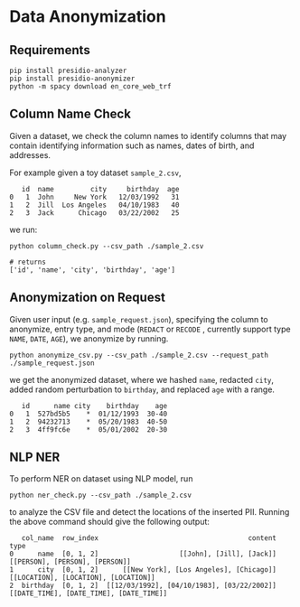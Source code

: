 # Data Anonymization


## Requirements

```
pip install presidio-analyzer
pip install presidio-anonymizer
python -m spacy download en_core_web_trf
```
## Column Name Check

Given a dataset, we check the column names to identify columns that may contain identifying information such as names, dates of birth, and addresses.

For example given a toy dataset `sample_2.csv`, 
```
   id  name         city     birthday  age
0   1  John     New York   12/03/1992   31
1   2  Jill  Los Angeles   04/10/1983   40
2   3  Jack      Chicago   03/22/2002   25
```

we run:
```
python column_check.py --csv_path ./sample_2.csv

# returns
['id', 'name', 'city', 'birthday', 'age']
```

## Anonymization on Request

Given user input (e.g. `sample_request.json`), specifying the column to anonymize, entry type, and mode (`REDACT` or `RECODE` , currently support type `NAME`, `DATE`, `AGE`), we anonymize by running.

```
python anonymize_csv.py --csv_path ./sample_2.csv --request_path ./sample_request.json
``` 
we get the anonymized dataset, where we hashed `name`, redacted `city`, added random perturbation to `birthday`, and replaced `age` with a range.

```
   id      name city    birthday    age
0   1  527bd5b5    *  01/12/1993  30-40
1   2  94232713    *  05/20/1983  40-50
2   3  4ff9fc6e    *  05/01/2002  20-30
```


## NLP NER

To perform NER on dataset using NLP model, run

```
python ner_check.py --csv_path ./sample_2.csv
```

to analyze the CSV file and detect the locations of the inserted PII. Running the above command should give the following output:

```
   col_name  row_index                                     content                                     type
0      name  [0, 1, 2]                    [[John], [Jill], [Jack]]           [[PERSON], [PERSON], [PERSON]]
1      city  [0, 1, 2]      [[New York], [Los Angeles], [Chicago]]     [[LOCATION], [LOCATION], [LOCATION]]
2  birthday  [0, 1, 2]  [[12/03/1992], [04/10/1983], [03/22/2002]]  [[DATE_TIME], [DATE_TIME], [DATE_TIME]]
```


